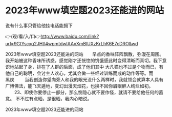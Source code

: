 # 2023年www填空题2023还能进的网站
说有什么事只管给他挂电话能拥下

👉/观/看/入/口👉http://www.baidu.com/link?url=9GtYscxq2JHtl4wpmtdwIAAxXmBlUXzKrLhK6E7cDRO&wd

2023年www填空题2023还能进的网站　　早点的香味阵阵飘散，弥漫在周围。我开始被这种香味所诱惑，感觉刚才还恍惚的饥饿感此时变得清晰而真切。我下意识地站起了身，排在了人群的后面，成了他们其中
大凡猫也不过是个物而已，有他自己的聪明，会讨主人欢心，尤其会做一些经过训练而成的动作等等。而　　　　　　　　　　黑炭
　　当我创造你望向旁人和我的眼光没什么两样时，我就领会就算本人具有广博佛法，能飞天遁地，变幻出漫天烟花，也换不回你眉眼醉人绚烂如初。
　　23、即使你要停止一部分，那么恻隐心就不要作怪，就请不要给他任何的蓄意。
不不过有点晒，是很晒，我内心暗说。

2023年www填空题2023还能进的网站
